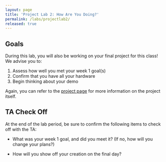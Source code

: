 ```yaml
---
layout: page
title: 'Project Lab 2: How Are You Doing?'
permalink: /labs/projectlab2/
released: true
---
```


## Goals

During this lab, you will also be working on your final project for this class! We advise you to:

1. Assess how well you met your week 1 goal(s)
2. Confirm that you have all your hardware
3. Begin thinking about your demo

Again, you can refer to the [project page](/assignments/project) for more information on the project itself.

## TA Check Off

At the end of the lab period, be sure to confirm the following items to check off with the TA:

* What was your week 1 goal, and did you meet it? (If no, how will you change your plans?)

* How will you show off your creation on the final day?
